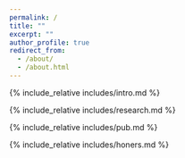 ```yaml
---
permalink: /
title: ""
excerpt: ""
author_profile: true
redirect_from: 
  - /about/
  - /about.html
---
```


<span class='anchor' id='about-me'></span>
{% include_relative includes/intro.md %}

{% include_relative includes/research.md %}


<!-- {% include_relative includes/news.md %} -->

{% include_relative includes/pub.md %}

{% include_relative includes/honers.md %}

<!-- {% include_relative includes/others.md %} -->
